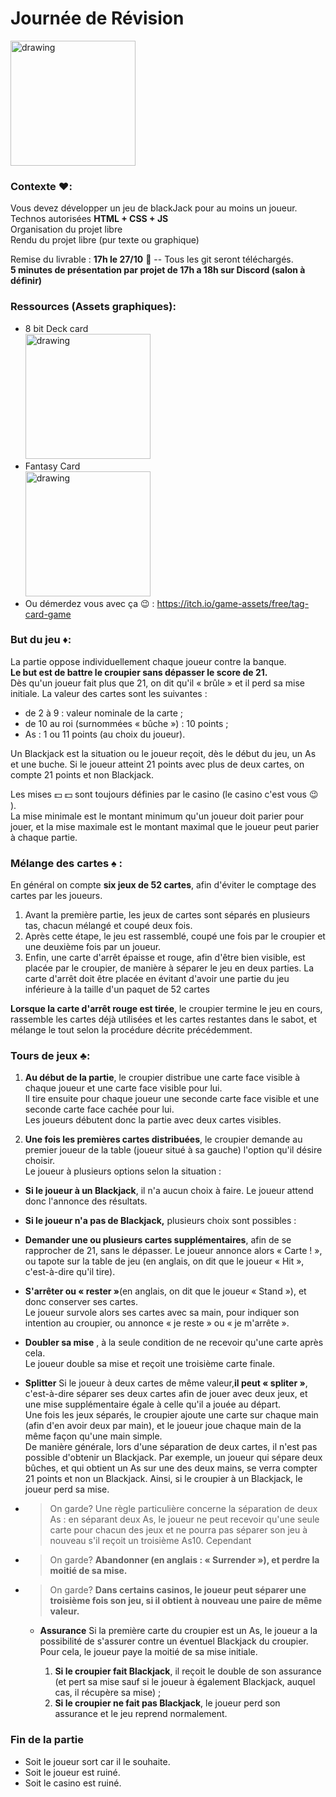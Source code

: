 # Journée de Révision
<img src="https://static.vecteezy.com/system/resources/previews/002/232/210/original/blackjack-logo-on-a-green-background-with-cards-chips-and-money-card-game-casino-game-illustration-free-vector.jpg" alt="drawing" width="200"/>

### Contexte :hearts::
Vous devez développer un jeu de blackJack pour au moins un joueur.  
Technos autorisées **HTML + CSS + JS**  
Organisation du projet libre  
Rendu du projet libre (pur texte ou graphique)  

Remise du livrable : **17h le 27/10** :metal: -- Tous les git seront téléchargés.   
**5 minutes de présentation par projet de 17h a 18h sur Discord (salon à définir)**  
### Ressources (Assets graphiques):
- 8 bit Deck card  
[<img src="https://img.itch.zone/aW1nLzM5NjQ5MTEuZ2lm/original/kS4Rjh.gif" alt="drawing" width="200"/>](https://drawsgood.itch.io/8bit-deck-card-assets)
- Fantasy Card  
 [<img src="https://img.itch.zone/aW1nLzQ5MTUwNDYucG5n/original/njs5rD.png" alt="drawing" width="200"/>](https://cazwolf.itch.io/pixel-fantasy-cards)
- Ou démerdez vous avec ça :wink: : https://itch.io/game-assets/free/tag-card-game
### But du jeu :diamonds::
La partie oppose individuellement chaque joueur contre la banque.   
**Le but est de battre le croupier sans dépasser le score de 21.**  
Dès qu'un joueur fait plus que 21, on dit qu'il « brûle » et il perd sa mise initiale. 
La valeur des cartes sont les suivantes :  
- de 2 à 9 : valeur nominale de la carte ;
- de 10 au roi (surnommées « bûche »)  : 10 points ;
- As : 1 ou 11 points (au choix du joueur).

Un Blackjack est la situation ou le joueur reçoit, dès le début du jeu, un As et une buche. 
Si le joueur atteint 21 points avec plus de deux cartes, on compte 21 points et non Blackjack.  

Les mises 	:dollar:	:dollar: sont toujours définies par le casino (le casino c'est vous :wink: ).  
La mise minimale est le montant minimum qu'un joueur doit parier pour jouer, et la mise maximale est le montant maximal que le joueur peut parier à chaque partie.  

### Mélange des cartes :spades: :
En général on compte **six jeux de 52 cartes**, afin d'éviter le comptage des cartes par les joueurs.  
1. Avant la première partie, les jeux de cartes sont séparés en plusieurs tas, chacun mélangé et coupé deux fois. 
2. Après cette étape, le jeu est rassemblé, coupé une fois par le croupier et une deuxième fois par un joueur. 
3. Enfin, une carte d'arrêt épaisse et rouge, afin d'être bien visible, est placée par le croupier, de manière à séparer le jeu en deux parties. 
La carte d'arrêt doit être placée en évitant d'avoir une partie du jeu inférieure à la taille d'un paquet de 52 cartes

**Lorsque la carte d'arrêt rouge est tirée**, le croupier termine le jeu en cours, rassemble les cartes déjà utilisées et les cartes restantes dans le sabot, et mélange le tout selon la procédure décrite précédemment.

### Tours de jeux 	:clubs:: 
1. **Au début de la partie**, le croupier distribue une carte face visible à chaque joueur et une carte face visible pour lui.  
  Il tire ensuite pour chaque joueur une seconde carte face visible et une seconde carte face cachée pour lui.  
  Les joueurs débutent donc la partie avec deux cartes visibles.  

2. **Une fois les premières cartes distribuées**, le croupier demande au premier joueur de la table (joueur situé à sa gauche) l'option qu'il désire choisir.  
Le joueur à plusieurs options selon la situation :

  - **Si le joueur à un Blackjack**, il n'a aucun choix à faire. Le joueur attend donc l'annonce des résultats.

   - **Si le joueur n'a pas de Blackjack,** plusieurs choix sont possibles :

   - **Demander une ou plusieurs cartes supplémentaires**, afin de se rapprocher de 21, sans le dépasser. 
Le joueur annonce alors « Carte ! », ou tapote sur la table de jeu (en anglais, on dit que le joueur « Hit », c'est-à-dire qu'il tire).  
   - **S'arrêter ou « rester »**(en anglais, on dit que le joueur « Stand »), et donc conserver ses cartes.  
Le joueur survole alors ses cartes avec sa main, pour indiquer son intention au croupier, ou annonce « je reste » ou « je m'arrête ».  
   - **Doubler sa mise** , à la seule condition de ne recevoir qu'une carte après cela.  
Le joueur double sa mise et reçoit une troisième carte finale.
   - **Splitter** Si le joueur à deux cartes de même valeur,**il peut « spliter »**, c'est-à-dire séparer ses deux cartes afin de jouer avec deux jeux, et une mise supplémentaire égale à celle qu'il a jouée au départ.  
Une fois les jeux séparés, le croupier ajoute une carte sur chaque main (afin d'en avoir deux par main), et le joueur joue chaque main de la même façon qu'une main simple.  
De manière générale, lors d'une séparation de deux cartes, il n'est pas possible d'obtenir un Blackjack. Par exemple, un joueur qui sépare deux bûches, et qui obtient un As sur une des deux mains, se verra compter 21 points et non un Blackjack. Ainsi, si le croupier à un Blackjack, le joueur perd sa mise.
- > On garde? Une règle particulière concerne la séparation de deux As : en séparant deux As, le joueur ne peut recevoir qu'une seule carte pour chacun des jeux et ne pourra pas séparer son jeu à nouveau s'il reçoit un troisième As10. Cependant
- > On garde? **Abandonner (en anglais : « Surrender »), et perdre la moitié de sa mise.**
- > On garde? **Dans certains casinos, le joueur peut séparer une troisième fois son jeu, si il obtient à nouveau une paire de même valeur.**  

  - **Assurance** Si la première carte du croupier est un As, le joueur a la possibilité de s'assurer contre un éventuel Blackjack du croupier. Pour cela, le joueur paye la moitié de sa mise initiale.

      1. **Si le croupier fait Blackjack**, il reçoit le double de son assurance (et pert sa mise sauf si le joueur à également Blackjack, auquel cas, il récupère sa mise) ;
      2. **Si le croupier ne fait pas Blackjack**, le joueur perd son assurance et le jeu reprend normalement.

### Fin de la partie
- Soit le joueur sort car il le souhaite.
- Soit le joueur est ruiné.
- Soit le casino est ruiné.

